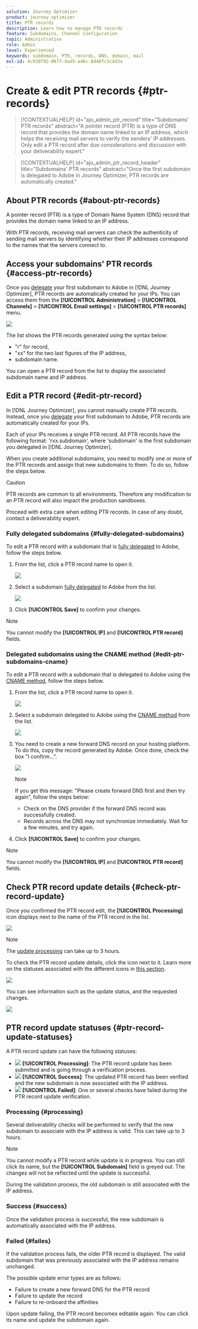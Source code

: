 ```yaml
---
solution: Journey Optimizer
product: journey optimizer
title: PTR records
description: Learn how to manage PTR records
feature: Subdomains, Channel Configuration
topic: Administration
role: Admin
level: Experienced
keywords: subdomain, PTR, records, DNS, domain, mail
exl-id: 4c930792-0677-4ad5-a46c-8d40fc3c4d3a
---
```

# Create & edit PTR records {#ptr-records}

>[!CONTEXTUALHELP]
>id="ajo_admin_ptr_record"
>title="Subdomains' PTR records"
>abstract="A pointer record (PTR) is a type of DNS record that provides the domain name linked to an IP address, which helps the receiving mail servers to verify the senders' IP addresses. Only edit a PTR record after due considerations and discussion with your deliverability expert."

>[!CONTEXTUALHELP]
>id="ajo_admin_ptr_record_header"
>title="Subdomains' PTR records"
>abstract="Once the first subdomain is delegated to Adobe in Journey Optimizer, PTR records are automatically created."

## About PTR records {#about-ptr-records}

A pointer record (PTR) is a type of Domain Name System (DNS) record that provides the domain name linked to an IP address.

With PTR records, receiving mail servers can check the authenticity of sending mail servers by identifying whether their IP addresses correspond to the names that the servers connect to.

## Access your subdomains' PTR records {#access-ptr-records}

Once you [delegate](delegate-subdomain.md) your first subdomain to Adobe in [!DNL Journey Optimizer], PTR records are automatically created for your IPs. You can access them from the **[!UICONTROL Administration]** > **[!UICONTROL Channels]** > **[!UICONTROL Email settings]** > **[!UICONTROL PTR records]** menu.

![](assets/ptr-records.png)

The list shows the PTR records generated using the syntax below:

* "r" for record,
* "xx" for the two last figures of the IP address,
* subdomain name.

You can open a PTR record from the list to display the associated subdomain name and IP address.

## Edit a PTR record {#edit-ptr-record}

In [!DNL Journey Optimizer], you cannot manually create PTR records. Instead, once you [delegate](delegate-subdomain.md) your first subdomain to Adobe, PTR records are automatically created for your IPs.

Each of your IPs receives a single PTR record. All PTR records have the following format: 'rxx.subdomain', where 'subdomain' is the first subdomain you delegated in [!DNL Journey Optimizer].

When you create additional subdomains, you need to modify one or more of the PTR records and assign that new subdomains to them. To do so, follow the steps below.

>[!CAUTION]
>
>PTR records are common to all environments. Therefore any modification to an PTR record will also impact the production sandboxes.
>
>Proceed with extra care when editing PTR records. In case of any doubt, contact a deliverability expert.

### Fully delegated subdomains {#fully-delegated-subdomains}

To edit a PTR record with a subdomain that is [fully delegated](delegate-subdomain.md#full-subdomain-delegation) to Adobe, follow the steps below.

1. From the list, click a PTR record name to open it.

    ![](assets/ptr-record-select.png)

1. Select a subdomain [fully delegated](delegate-subdomain.md#full-subdomain-delegation) to Adobe from the list.

    ![](assets/ptr-record-subdomain.png)

1. Click **[!UICONTROL Save]** to confirm your changes.

>[!NOTE]
>
>You cannot modify the **[!UICONTROL IP]** and **[!UICONTROL PTR record]** fields.

### Delegated subdomains using the CNAME method {#edit-ptr-subdomains-cname}

To edit a PTR record with a subdomain that is delegated to Adobe using the [CNAME method](delegate-subdomain.md#cname-subdomain-delegation), follow the steps below.

1. From the list, click a PTR record name to open it.

    ![](assets/ptr-record-select.png)

1. Select a subdomain delegated to Adobe using the [CNAME method](delegate-subdomain.md#cname-subdomain-delegation) from the list.

    ![](assets/ptr-record-subdomain-cname.png)

1. You need to create a new forward DNS record on your hosting platform. To do this, copy the record generated by Adobe. Once done, check the box "I confirm...".

    ![](assets/ptr-record-subdomain-confirm.png)

    >[!NOTE]
    >
    >If you get this message: "Please create forward DNS first and then try again", follow the steps below:
    >   * Check on the DNS provider if the forward DNS record was successfully created.
    >   * Records across the DNS may not synchronize immediately. Wait for a few minutes, and try again.

1. Click **[!UICONTROL Save]** to confirm your changes.

>[!NOTE]
>
>You cannot modify the **[!UICONTROL IP]** and **[!UICONTROL PTR record]** fields.

## Check PTR record update details {#check-ptr-record-update}

Once you confirmed the PTR record edit, the **[!UICONTROL Processing]** icon displays next to the name of the PTR record in the list.

![](assets/ptr-record-updating.png)

>[!NOTE]
>
>The [update processing](#processing) can take up to 3 hours.

To check the PTR record update details, click the icon next to it. Learn more on the statuses associated with the different icons in [this section](#ptr-record-update-statuses).

![](assets/ptr-record-recent-update.png)

You can see information such as the update status, and the requested changes.

![](assets/ptr-record-updates.png)

## PTR record update statuses {#ptr-record-update-statuses}

A PTR record update can have the following statuses:

* ![](assets/do-not-localize/ptr-record-processing.png) **[!UICONTROL Processing]**: The PTR record update has been submitted and is going through a verification process.
* ![](assets/do-not-localize/ptr-record-success.png) **[!UICONTROL Success]**: The updated PTR record has been verified and the new subdomain is now associated with the IP address.
* ![](assets/do-not-localize/ptr-record-failed.png) **[!UICONTROL Failed]**: One or several checks have failed during the PTR record update verification.

### Processing {#processing}

Several deliverability checks will be performed to verify that the new subdomain to associate with the IP address is valid. This can take up to 3 hours.

>[!NOTE]
>
>You cannot modify a PTR record while update is in progress. You can still click its name, but the **[!UICONTROL Subdomain]** field is greyed out. The changes will not be reflected until the update is successful.

During the validation process, the old subdomain is still associated with the IP address.

### Success {#success}

Once the validation process is successful, the new subdomain is automatically associated with the IP address.

### Failed {#failes}

If the validation process fails, the older PTR record is displayed. The valid subdomain that was previously associated with the IP address remains unchanged.

The possible update error types are as follows:
* Failure to create a new forward DNS for the PTR record
* Failure to update the record
* Failure to re-onboard the affinities

Upon update failing, the PTR record becomes editable again. You can click its name and update the subdomain again.
